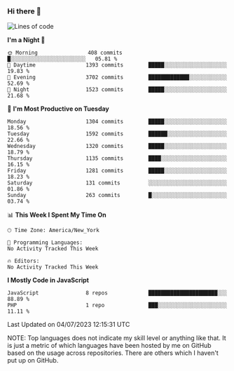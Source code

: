 ### Hi there 👋

<!--
**LynxJinxxy/LynxJinxxy** is a ✨ _special_ ✨ repository because its `README.md` (this file) appears on your GitHub profile.

Here are some ideas to get you started:

- 🔭 I’m currently working on ...
- 🌱 I’m currently learning ...
- 👯 I’m looking to collaborate on ...
- 🤔 I’m looking for help with ...
- 💬 Ask me about ...
- 📫 How to reach me: ...
- 😄 Pronouns: ...
- ⚡ Fun fact: ...
-->

<!--START_SECTION:waka-->
![Lines of code](https://img.shields.io/badge/From%20Hello%20World%20I%27ve%20Written-15.1%20million%20lines%20of%20code-blue)

**I'm a Night 🦉** 

```text
🌞 Morning                408 commits         █░░░░░░░░░░░░░░░░░░░░░░░░   05.81 % 
🌆 Daytime                1393 commits        █████░░░░░░░░░░░░░░░░░░░░   19.83 % 
🌃 Evening                3702 commits        █████████████░░░░░░░░░░░░   52.69 % 
🌙 Night                  1523 commits        █████░░░░░░░░░░░░░░░░░░░░   21.68 % 
```
📅 **I'm Most Productive on Tuesday** 

```text
Monday                   1304 commits        █████░░░░░░░░░░░░░░░░░░░░   18.56 % 
Tuesday                  1592 commits        ██████░░░░░░░░░░░░░░░░░░░   22.66 % 
Wednesday                1320 commits        █████░░░░░░░░░░░░░░░░░░░░   18.79 % 
Thursday                 1135 commits        ████░░░░░░░░░░░░░░░░░░░░░   16.15 % 
Friday                   1281 commits        █████░░░░░░░░░░░░░░░░░░░░   18.23 % 
Saturday                 131 commits         ░░░░░░░░░░░░░░░░░░░░░░░░░   01.86 % 
Sunday                   263 commits         █░░░░░░░░░░░░░░░░░░░░░░░░   03.74 % 
```


📊 **This Week I Spent My Time On** 

```text
🕑︎ Time Zone: America/New_York

💬 Programming Languages: 
No Activity Tracked This Week

🔥 Editors: 
No Activity Tracked This Week
```

**I Mostly Code in JavaScript** 

```text
JavaScript               8 repos             ██████████████████████░░░   88.89 % 
PHP                      1 repo              ███░░░░░░░░░░░░░░░░░░░░░░   11.11 % 
```




 Last Updated on 04/07/2023 12:15:31 UTC
<!--END_SECTION:waka-->
NOTE: Top languages does not indicate my skill level or anything like that. It is just a metric of which languages have been hosted by me on GitHub based on the usage across repositories. There are others which I haven't put up on GitHub.
